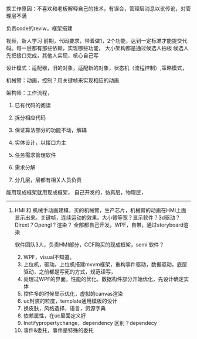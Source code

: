 换工作原因：不喜欢和老板解释自己的技术，有误会，管理层消息以讹传讹，对管理层不满

负责code的reviw，框架搭建

视频，新人学习
前期，代码要求，带着做1，2个功能，达到一定标准才能提交代码。每一层都有那些依赖，实现哪些功能，
大小架构都是通过候选人拍板
候选人先把接口完成，其他人实现，核心自己写

设计模式：适配器，旧的对象，适配新的对象，状态机（流程控制）,策略模式，

机械臂：动画，控制？用关键帧来实现相应的动画

架构师：工作流程，
1. 已有代码的阅读
2. 拆分相应代码
3. 保证算法部分的功能不动，解耦
4. 实体设计，以接口为主

1. 任务需求管理软件
2. 需求分解
3. 分几层，层都有相关人员负责

能用现成框架就用现成框架，
自己开发的，仿真层，物理层，

---------------------------------------------

1. HMI 和 机械手动画建模，买的机械臂，生产芯片，机械臂的动画在HMI上面显示出来。关键帧，连续运动的效果。大小臂等宽？显示软件？3d驱动？Dirext？Opengl？渲染？
   全部都自己开发，WPF，自带，通过storyboard渲染
   
   软件团队3人，负责HMI部分，CCF购买的现成框架，semi 软件？
   
   2. WPF，visual不知道。
   3. 上位机，驱动。上位机搭建mvvm框架，重构事件驱动，数据驱动。底层驱动，之前都是写死的方式，规范读写，
   4. 处理过WPF的界面，性能的优化。数据构件部分开始优化，先设计确定实体
   5. 控件多的时候显示优化，虚拟的canvas渲染
   6. uc封装的粒度，template通用模板的设计
   7. 换皮肤，风格选择，语言，资源字典
   8. 依赖属性，在uc里面定义好
   9. Inotifypropertychange，dependency 区别？dependecy
   10. 事件&委托，事件是特殊的委托